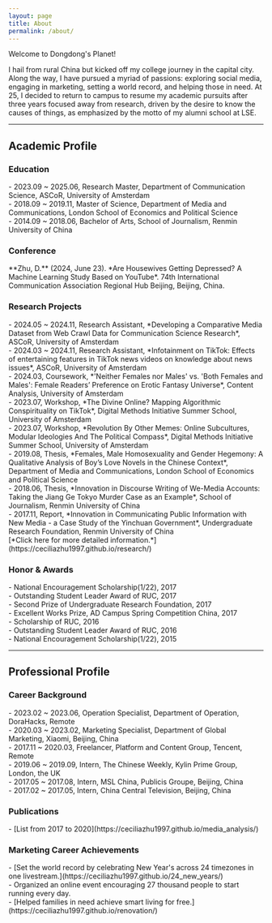 ```yaml
---
layout: page
title: About
permalink: /about/
---
```


Welcome to Dongdong's Planet!

I hail from rural China but kicked off my college journey in the capital city. Along the way, I have pursued a myriad of passions: exploring social media, engaging in marketing, setting a world record, and helping those in need. At 25, I decided to return to campus to resume my academic pursuits after three years focused away from research, driven by the desire to know the causes of things, as emphasized by the motto of my alumni school at LSE.

*****************
<h2>Academic Profile</h2>

<h3>Education</h3>
- 2023.09 ~ 2025.06, Research Master, Department of Communication Science, ASCoR, University of Amsterdam<br>
- 2018.09 ~ 2019.11, Master of Science, Department of Media and Communications, London School of Economics and Political Science<br>
- 2014.09 ~ 2018.06, Bachelor of Arts, School of Journalism, Renmin University of China<br>

<h3>Conference</h3>
**Zhu, D.** (2024, June 23). *Are Housewives Getting Depressed? A Machine Learning Study Based on YouTube*. 74th International Communication Association Regional Hub Beijing, Beijing, China.

<h3>Research Projects</h3> 
- 2024.05 ~ 2024.11, Research Assistant, *Developing a Comparative Media Dataset from Web Crawl Data for Communication Science Research*, ASCoR, University of Amsterdam<br>
- 2024.03 ~ 2024.11, Research Assistant, *Infotainment on TikTok: Effects of entertaining features in TikTok news videos on knowledge about news issues*, ASCoR, University of Amsterdam<br>
- 2024.03, Coursework, *'Neither Females nor Males' vs. 'Both Females and Males': Female Readers’ Preference on Erotic Fantasy Universe*, Content Analysis, University of Amsterdam<br>
- 2023.07, Workshop, *The Divine Online? Mapping Algorithmic Conspirituality on TikTok*, Digital Methods Initiative Summer School, University of Amsterdam<br>
- 2023.07, Workshop, *Revolution By Other Memes: Online Subcultures, Modular Ideologies And The Political Compass*, Digital Methods Initiative Summer School, University of Amsterdam<br>
- 2019.08, Thesis, *Females, Male Homosexuality and Gender Hegemony: A Qualitative Analysis of Boy’s Love Novels in the Chinese Context*, Department of Media and Communications, London School of Economics and Political Science<br>
- 2018.06, Thesis, *Innovation in Discourse Writing of We-Media Accounts: Taking the Jiang Ge Tokyo Murder Case as an Example*, School of Journalism, Renmin University of China<br>
- 2017.11, Report, *Innovation in Communicating Public Information with New Media - a Case Study of the Yinchuan Government*, Undergraduate Research Foundation, Renmin University of China<br>
[*Click here for more detailed information.*](https://ceciliazhu1997.github.io/research/)

<h3>Honor & Awards</h3>
- National Encouragement Scholarship(1/22), 2017<br>
- Outstanding Student Leader Award of RUC, 2017<br>
- Second Prize of Undergraduate Research Foundation, 2017<br>
- Excellent Works Prize, AD Campus Spring Competition China, 2017<br>
- Scholarship of RUC, 2016<br>
- Outstanding Student Leader Award of RUC, 2016<br>
- National Encouragement Scholarship(1/22), 2015<br>

*****************
<h2>Professional Profile</h2>

<h3>Career Background</h3>
- 2023.02 ~ 2023.06, Operation Specialist, Department of Operation, DoraHacks, Remote<br>
- 2020.03 ~ 2023.02, Marketing Specialist, Department of Global Marketing, Xiaomi, Beijing, China<br>
- 2017.11 ~ 2020.03, Freelancer, Platform and Content Group, Tencent, Remote<br>
- 2019.06 ~ 2019.09, Intern, The Chinese Weekly, Kylin Prime Group, London, the UK<br>
- 2017.05 ~ 2017.08, Intern, MSL China, Publicis Groupe, Beijing, China<br>
- 2017.02 ~ 2017.05, Intern, China Central Television, Beijing, China<br>

<h3>Publications</h3>
- [List from 2017 to 2020](https://ceciliazhu1997.github.io/media_analysis/)<br>

<h3>Marketing Career Achievements</h3>
- [Set the world record by celebrating New Year's across 24 timezones in one livestream.](https://ceciliazhu1997.github.io/24_new_years/)<br>
- Organized an online event encouraging 27 thousand people to start running every day.<br>
- [Helped families in need achieve smart living for free.](https://ceciliazhu1997.github.io/renovation/)<br>
<br>
<br>
<br>
<br>
